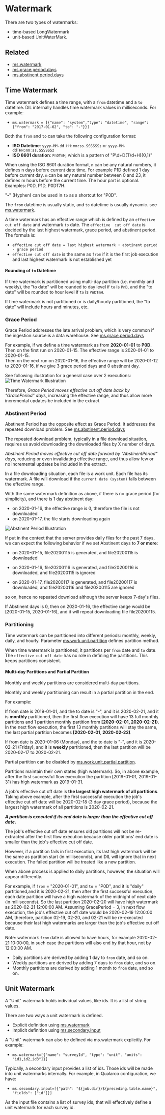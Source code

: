 # Watermark

There are two types of watermarks:

- time-based LongWatermark
- unit-based UnitWaterMark. 

## Related
- [ms.watermark](https://github.com/linkedin/data-integration-library/blob/master/docs/parameters/ms.watermark.md)
- [ms.grace.period.days](https://github.com/linkedin/data-integration-library/blob/master/docs/parameters/ms.grace.period.days.md)
- [ms.abstinent.period.days](https://github.com/linkedin/data-integration-library/blob/master/docs/parameters/ms.abstinent.period.days.md)

## Time Watermark

Time watermark defines a time range, with a `from` datetime and a 
`to` datetime. DIL internally handles time watermark values in milliseconds.
For example: 
- `ms.watermark = [{"name": "system","type": "datetime", "range": {"from": "2017-01-02", "to": "-"}}]`

Both the `from` and `to` can take the following configuration format:
- **ISO Datetime**: `yyyy-MM-dd HH:mm:ss.SSSSSSz` or `yyyy-MM-ddTHH:mm:ss.SSSSSSz`
- **ISO 8601 duration**: `PnDTmH`, which is a pattern of "P\\d+D(T\\d+H){0,1}"

When using the ISO 8601 duration format, `n` can be any natural numbers, 
it defines n days before current date time. For example P1D defined 1 day 
before current day. `m` can be any natural number between 0 and 23, 
it defines m hours before the current time. The hour part is optional.
Examples: P0D, P1D, P0DT7H. 

"**-**" (Hyphen) can be used in `to` as a shortcut for "P0D".

The `from` datetime is usually static, and `to` datetime is usually dynamic. 
see [ms.watermark](https://github.com/linkedin/data-integration-library/blob/master/docs/parameters/ms.watermark.md). 

A time watermark has an effective range which is defined by an 
`effective cut off date` and watermark `to` date. The `effective 
cut off date` is decided by the last highest watermark, grace period, 
and abstinent period. The formula is:

- `effective cut off date = last highest watermark + abstinent period - grace period`
- `effective cut off date` is the same as `from` if it is the first job execution and last
highest watermark is not established yet

#### Rounding of `to` Datetime

If time watermark is partitioned using multi-day partition (i.e. monthly and weekly), 
the "to date" will be rounded to day level if `to` is `PnD`, and the "to date" will be 
rounded to hour level if `to` is `PnDTmH`.
 
If time watermark is not partitioned or is daily/hourly partitioned, 
the "to date" will include hours and minutes, etc.

### Grace Period

Grace Period addresses the late arrival problem, which is 
very common if the ingestion source is a data warehouse.
See [ms.grace.period.days](https://github.com/linkedin/data-integration-library/blob/master/docs/parameters/ms.grace.period.days.md) 

For example, if we define a time watermark as from **2020-01-01** to **P0D**. Then 
on the first run on 2020-01-15. The effective range is 2020-01-01 to 2020-01-15.  
Then on the next run on 2020-01-16, the effective range will be 2020-01-12 to 
2020-01-16, if we give 3 grace period days and 0 abstinent day. 

See following illustration for a general case over 2 executions:
![Time Watermark Illustration](../images/effective-range.png)

Therefore, _Grace Period moves effective cut off date back by "GracePeriod" days_, 
increasing the effective range, and thus allow more incremental updates 
be included in the extract.

### Abstinent Period

Abstinent Period has the opposite effect as Grace Period. It addresses the 
repeated download problem. 
See [ms.abstinent.period.days](https://github.com/linkedin/data-integration-library/blob/master/docs/parameters/ms.abstinent.period.days.md)

The repeated download problem, typically in a file download situation, requires
us avoid downloading the downloaded files by X number of days. 

_Abstinent Period moves effective cut off date forward by "AbstinentPeriod" days_, 
reducing or even invalidating effective range, and thus allow few or 
no incremental updates be included in the extract. 

In a file downloading situation, each file is a work unit. Each file has its watermark.
A file will download if the `current date (system)` falls between the effective range. 
 
With the same watermark definition as above, if there is no grace period (for simplicity), 
and there is 1 day abstinent day: 
- on 2020-01-16, the effective range is 0, therefore the file is not downloaded
- on 2020-01-17, the file starts downloading again 

![Abstinent Period Illustration](../images/abstinent-period.png)

If put in the context that the server provides daily files for the past 7 days, 
we can expect the following behavior if we set Abstinent days to **7 or more**:

- on 2020-01-15, file20200115 is generated, and file20200115 is downloaded

- on 2020-01-16, file20200116 is generated, and file20200116 is downloaded, 
and file20200115 is ignored 

- on 2020-01-17, file20200117 is generated, and file20200117 is downloaded, 
and file20200116 and file20200115 are ignored 

so on, hence no repeated download although the server keeps 7-day's files.
 
If Abstinent days is 0, then on 2020-01-16, the effective range would be 
[2020-01-15, 2020-01-16), and it will repeat downloading file file20200115.

### Partitioning

Time watermark can be partitioned into different periods: monthly, weekly, 
daily, and hourly. Parameter [ms.work.unit.partition](https://github.com/linkedin/data-integration-library/blob/master/docs/parameters/ms.work.unit.partition.md)
defines partition method. 

When time watermark is partitioned, it partitions per `from` date and `to` date. 
The `effective cut off date` has no role in defining the partitions. 
This keeps partitions consistent.

#### Multi-day Partitions and Partial Partition 

Monthly and weekly partitions are considered multi-day partitions.
 
Monthly and weekly partitioning can result in a partial partition in the end.
 
For example:

If from date is 2019-01-01, and the to date is "-", and it is 2020-02-21, 
and it is **monthly** partitioned, then the first flow execution will 
have 13 full monthly partitions and 1 partition monthly partition 
from **[2020-02-01, 2020-02-21)**. In the next flow execution, the first 
13 monthly partitions will stay the same, the last partial partition 
becomes **[2020-02-01, 2020-02-22)**. 

If from date is 2020-01-06 (Monday), and the to date is "-", and 
it is 2020-02-21 (Friday), and it is **weekly** partitioned, 
then the last partition will be 2020-02-17 to 2020-02-21.

Partial partition can be disabled by [ms.work.unit.partial.partition](https://github.com/linkedin/data-integration-library/blob/master/docs/parameters/ms.work.unit.partial.partition.md). 

Partitions maintain their own states (high watermark). So, in above 
example, after the first successful flow execution the partition 
[2019-01-01, 2019-01-31) has high watermark as 2019-01-31.
 
A job's effective cut off date is **the largest high watermark of all partitions**. 
Taking above example, after the first successful execution the job's effective cut off date 
will be 2020-02-18 (3 day grace period), because the largest high 
watermark of all partitions is 2020-02-21. 

**_A partition is executed if its end date is larger than the effective cut off date._** 

The job's effective cut off date ensures old partitions will not be 
re-extracted after the first flow execution because older 
partitions' end date is smaller than the job's effective cut off date. 

However, if a partition fails in first execution, its last high watermark will be 
the same as partition start (in milliseconds), and DIL will ignore that in next 
execution. The failed partition will be treated like a new partition.  

When above process is applied to daily partitions, however, the situation 
will appear differently. 

For example, if `from` = "2020-01-01", and `to` = "P0D", 
and it is "daily" partitioned,and it is 2020-02-21, then after the first 
successful execution, each date partition will have a high watermark 
of the midnight of next date (in milliseconds). So the last partition 
2020-02-20 will have high watermark as 2020-02-21 12:00:00 AM. 
Assuming GracePeriod = 3, in next flow execution, 
the job's effective cut off date would be 2020-02-19 12:00:00 AM, 
therefore, partition 02-19, 02-20, and 02-21 will be re-executed 
because their last high watermarks are larger than the job's 
effective cut off date. 

Note: watermark `from` date is allowed to have hours, 
for example 2020-02-21 10:00:00, in such case the partitions 
will also end by that hour, not by 12:00:00 AM. 

- Daily partitions are derived by adding 1 day to `from` date, and so on. 
- Weekly partitions are derived by adding 7 days to `from` date, and so on.
- Monthly partitions are derived by adding 1 month to `from` date, and so on.

## Unit Watermark

A "Unit" watermark holds individual values, like ids. It is a list of string values.   

There are two ways a unit watermark is defined. 

- Explicit definition using [ms.watermark](https://github.com/linkedin/data-integration-library/blob/master/docs/parameters/ms.watermark.md)
- Implicit definition using [ms.secondary.input](https://github.com/linkedin/data-integration-library/blob/master/docs/parameters/ms.secondary.input.md)

A "Unit" watermark can also be defined via ms.watermark explicitly. For example:
- `ms.watermark=[{"name": "surveyId", "type": "unit", "units": "id1,id2,id3"]}]`

Typically, a secondary input provides a list of ids. Those ids will 
be made into unit watermarks internally. For example, in Qualaroo 
configuration, we have:
- `ms.secondary.input=[{"path": "${job.dir}/${preceding.table.name}", "fields": ["id"]}]`

As the input file contains a list of survey ids, that will 
effectively define a unit watermark for each survey id. 

